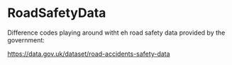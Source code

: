 # RoadSafetyData

Difference codes playing around witht eh road safety data provided by the government:

https://data.gov.uk/dataset/road-accidents-safety-data
